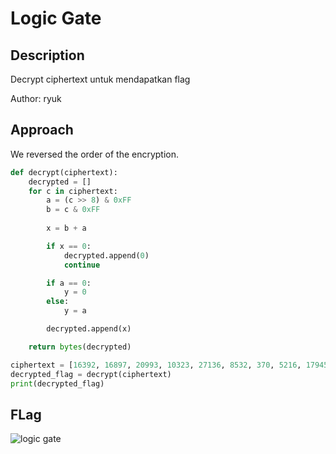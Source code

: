 # Logic Gate
## Description
Decrypt ciphertext untuk mendapatkan flag

Author: ryuk

## Approach 
We reversed the order of the encryption.
```python
def decrypt(ciphertext):
    decrypted = []
    for c in ciphertext:
        a = (c >> 8) & 0xFF  
        b = c & 0xFF         
        
        x = b + a

        if x == 0:
            decrypted.append(0)
            continue

        if a == 0:
            y = 0  
        else:
            y = a  

        decrypted.append(x)

    return bytes(decrypted)

ciphertext = [16392, 16897, 20993, 10323, 27136, 8532, 370, 5216, 17945, 4200, 9546, 4194, 20240, 18465, 29696, 27665]
decrypted_flag = decrypt(ciphertext)
print(decrypted_flag)
```
## FLag
![logic gate](https://github.com/user-attachments/assets/ea04c992-050a-4124-9ddd-91b5ca043b94)


